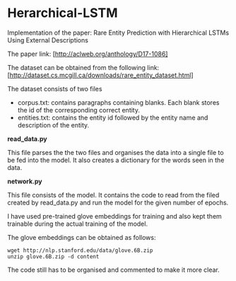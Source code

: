 # Herarchical-LSTM
Implementation of the paper: Rare Entity Prediction with Hierarchical LSTMs Using External Descriptions

The paper link: [http://aclweb.org/anthology/D17-1086]

The dataset can be obtained from the following link: [http://dataset.cs.mcgill.ca/downloads/rare_entity_dataset.html]

The dataset consists of two files
* corpus.txt: contains paragraphs containing blanks. Each blank stores the id of the corresponding correct entity.
* entities.txt: contains the entity id followed by the entity name and description of the entity.

**read_data.py**

This file parses the the two files and organises the data into a single file to be fed into the model. It also creates a dictionary for the words seen in the data.


**network.py**

This file consists of the model. It contains the code to read from the filed created by read_data.py and run the model for the given number of epochs.

I have used pre-trained glove embeddings for training and also kept them trainable during the actual training of the model.

The glove embeddings can be obtained as follows:

```
wget http://nlp.stanford.edu/data/glove.6B.zip 
unzip glove.6B.zip -d content
```

The code still has to be organised and commented to make it more clear.



